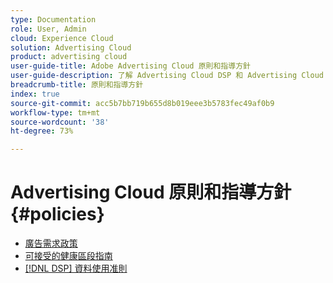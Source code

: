 ```yaml
---
type: Documentation
role: User, Admin
cloud: Experience Cloud
solution: Advertising Cloud
product: advertising cloud
user-guide-title: Adobe Advertising Cloud 原則和指導方針
user-guide-description: 了解 Advertising Cloud DSP 和 Advertising Cloud Search 的原則和指導方針。
breadcrumb-title: 原則和指導方針
index: true
source-git-commit: acc5b7bb719b655d8b019eee3b5783fec49af0b9
workflow-type: tm+mt
source-wordcount: '38'
ht-degree: 73%

---
```



# Advertising Cloud 原則和指導方針 {#policies}

+ [廣告需求政策](/help/policies/ad-requirements-policy.md)
+ [可接受的健康區段指南](/help/policies/health-segment-guidelines.md)
+ [[!DNL DSP] 資料使用准則](/help/policies/data-usage-guidelines.md)
